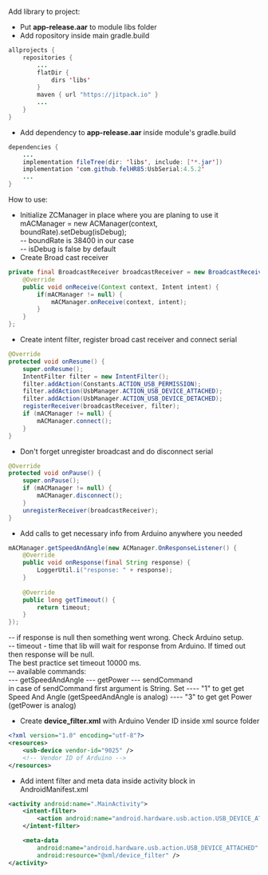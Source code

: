 Add library to project:
- Put <b>app-release.aar</b> to module libs folder
- Add ropository inside main gradle.build  <br>
``` java
allprojects {
    repositories {
        ...
        flatDir {
            dirs 'libs'
        }
        maven { url "https://jitpack.io" }
        ...
    }
}
```
- Add dependency to <b>app-release.aar</b> inside module's gradle.build<br>
``` java
dependencies {
    ...
    implementation fileTree(dir: 'libs', include: ['*.jar'])
    implementation 'com.github.felHR85:UsbSerial:4.5.2'
    ...
}
````

How to use:<br>
- Initialize ZCManager in place where you are planing to use it
mACManager = new ACManager(context, boundRate).setDebug(isDebug); <br>
-- boundRate is 38400 in our case<br>
-- isDebug is false by default<br>
- Create Broad cast receiver <br>
``` java
private final BroadcastReceiver broadcastReceiver = new BroadcastReceiver() {
    @Override
    public void onReceive(Context context, Intent intent) {
        if(mACManager != null) {
            mACManager.onReceive(context, intent);
        }
    }
};
```
- Create intent filter, register broad cast receiver and connect serial<br>
``` java
@Override
protected void onResume() {
    super.onResume();
    IntentFilter filter = new IntentFilter();
    filter.addAction(Constants.ACTION_USB_PERMISSION);
    filter.addAction(UsbManager.ACTION_USB_DEVICE_ATTACHED);
    filter.addAction(UsbManager.ACTION_USB_DEVICE_DETACHED);
    registerReceiver(broadcastReceiver, filter);
    if (mACManager != null) {
        mACManager.connect();
    }
}
```
- Don't forget unregister broadcast and do disconnect serial<br>
``` java
@Override
protected void onPause() {
    super.onPause();
    if (mACManager != null) {
        mACManager.disconnect();
    }
    unregisterReceiver(broadcastReceiver);
}
```
- Add calls to get necessary info from Arduino anywhere you needed <br>
``` java
mACManager.getSpeedAndAngle(new ACManager.OnResponseListener() {
    @Override
    public void onResponse(final String response) {
        LoggerUtil.i("response: " + response);
    }
    
    @Override
    public long getTimeout() {
        return timeout;
    }
});
```
-- if response is null then something went wrong. Check Arduino setup.<br>
-- timeout - time that lib will wait for response from Arduino. If timed out then response will be null.<br> The best practice set timeout 10000 ms.<br>
-- available commands: <br>
--- getSpeedAndAngle
--- getPower
--- sendCommand <br>
in case of sendCommand first argument is String. Set
---- "1" to get get Speed And Angle (getSpeedAndAngle is analog)
---- "3" to get get Power (getPower is analog)
- Create <b>device_filter.xml</b> with Arduino Vender ID inside xml source folder <br>
``` xml
<?xml version="1.0" encoding="utf-8"?>
<resources>
    <usb-device vendor-id="9025" />
    <!-- Vendor ID of Arduino -->
</resources>
```
- Add intent filter and meta data inside activity block in AndroidManifest.xml<br>
``` xml
<activity android:name=".MainActivity">
    <intent-filter>
        <action android:name="android.hardware.usb.action.USB_DEVICE_ATTACHED" />
    </intent-filter>

    <meta-data
        android:name="android.hardware.usb.action.USB_DEVICE_ATTACHED"
        android:resource="@xml/device_filter" />
</activity>
```

